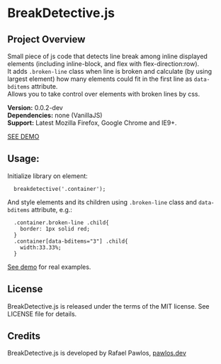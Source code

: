 BreakDetective.js
===========


Project Overview
----------------
Small piece of js code that detects line break among inline displayed elements (including inline-block, and flex with flex-direction:row).  
It adds `.broken-line` class when line is broken and calculate (by using largest element) how many elements could fit in the first line as `data-bditems` attribute.  
Allows you to take control over elements with broken lines by css.

**Version:** 0.0.2-dev  
**Dependencies:** none (VanillaJS)  
**Support:** Latest Mozilla Firefox, Google Chrome and IE9+. 

[SEE DEMO](https://pawlos.dev/breakdetective)


Usage:
----------------

Initialize library on element:

      breakdetective('.container');
 
And style elements and its children using `.broken-line` class and `data-bditems` attribute, e.g.:

      .container.broken-line .child{
        border: 1px solid red;
      }
      .container[data-bditems="3"] .child{
        width:33.33%;
      }

[See demo](https://pawlos.dev/breakdetective) for real examples.

License
----------------

BreakDetective.js is released under the terms of the MIT license. See LICENSE file for details.


Credits
----------------

BreakDetective.js is developed by Rafael Pawlos, [pawlos.dev](https://pawlos.dev)
